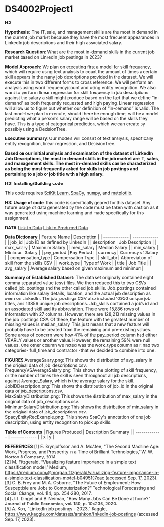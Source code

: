 # DS4002Project1
**H2**

**Hypothesis:** The IT, sale, and management skills are the most in demand in the current job market because they have the most frequent appearances in LinkedIn job descriptions and their high associated salary.

**Research Question:** What are the most in-demand skills in the current job market based on LinkedIn job postings in 2023? 

**Model Approach:** We plan on executing first a model for skill frequency, which will require using text analysis to count the amount of times a certain skill appears in the many job descriptions provided in the dataset. We will execute this in two different forms to cross reference. We will perform an analysis using word frequency/count and using entity recognition. We also want to perform linear regression for skill frequency in job descriptions against the salary a skill might produce based on the fact that we define “in-demand” as both frequently requested and high paying. Linear regression will allow us to figure out whether our definition of “in-demand” is valid. The last model we plan to execute, should there be enough time, will be a model predicting what a person’s salary range will be based on the skills they have. This is a type of categorical prediction, which we can create by possibly using a DecisionTree. 

**Executive Summary**: Our models will consist of text analysis, specifically entity recognition, linear regression, and DecisionTree.

**Based on our initial analysis and examination of the dataset of LinkedIn Job Descriptions, the most in demand skills in the job market are IT, sales, and management skills.
The most in-demand skills can be characterized as being the most frequently asked for skills in job postings and pertaining to a job or job title with a high salary.**


**H3: Installing/Building code**

This code requires [SciKit Learn](https://scikit-learn.org/stable/),
[SpaCy](https://spacy.io/),
[numpy](https://numpy.org/doc/stable/index.html),
and [matplotlib](https://matplotlib.org/).

**H3: Usage of code**
This code is specifically geared for this dataset. Any future usage of data generated by the code must be taken with caution as it was generated using machine learning and made specifically for this assignment. 

**DATA**
[Link to Data](https://www.kaggle.com/datasets/arshkon/linkedin-job-postings)
[Link to Produced Data](https://github.com/ajzorn/DS4002Project1/blob/main/Data/extracted_skills.csv.zip)

**Data Dictionary**
| Feature Name  | Description |
| ------------- | ------------- |
| job_id  | Job ID as defined by LinkedIn  |
| description  | Job Description |
| max_salary  | Maximum Salary  |
| med_salary  | Median Salary  |
| min_salary  | Minimum Salary  |
| pay_period  | Pay Period  |
| currency    | Currency of Salary  |
| compensation_type  | Compensation Type  |
| skill_abr  | Abbreviation of skill from the skills CSV  |
| work_type  | Type of Work  |
| title  | Job Title  |
| avg_salary  | Average salary based on given maximum and minimum|

**Summary of Established Dataset:** The data set originally contained eight comma separated value (csv) files. We then reduced this to two CSVs called job_postings and the other called job_skills. Job_postings contained information like salary details, location, and the actual job description as seen on LinkedIn. The job_postings CSV also included 10956 unique job titles, and 13856 unique job descriptions. Job_skills contained a job’s id and an associated skill and its abbreviation. There were 15,886 rows of information with 27 columns. However, there are 128,213 missing values in the job_postings CSV. Of these, the feature with the greatest number of missing values is median_salary. This just means that a new feature will probably have to be created from the remaining and pre-existing values. Some areas of concern were how 41% of the pay_period column had either YEARLY values or another value. However, the remaining 59% were null values. One other column we noted was the work_type column as it had two categories- full_time and contractor -that we decided to combine into one. 


**FIGURES**
AverageSalary.png: This shows the distribution of avg_salary in the original data of job_descriptions.csv.  
FrequencyVSAverageSalary.png: This shows the plotting of skill frequency, or the number of times the skill is seen throughout all job   descriptions, against Average_Salary, which is the average salary for the skill.   
JobIDDescription.png: This shows the distribution of job_id in the original data of job_descriptions.csv.  
MaxSalaryDistribution.png: This shows the distribution of max_salary in the original data of job_descriptions.csv.  
MinimumSalaryDistribution.png: This shows the distribution of min_salary in the original data of job_descriptions.csv.  
SpacyEntityRecExample.png: This shows SpaCy's annotation of one job description, using entity recognition to pick up skills.  

**Table of Contents**
| Figures Produced  | Description Summary |
| ------------- | ------------- |
| x  | y  |

**REFERENCES**
[1] E. Brynjolfsson and A. McAfee, "The Second Machine Age: Work, Progress, and Prosperity in a Time of Brilliant Technologies," W. W. Norton & Company, 2014.  
[2] M. Fitzgerald, “Visualizing feature importance in a simple text classification model,” Medium, https://medium.com/@morgan.fitzgerald/visualizing-feature-importance-in-a-simple-text-classification-model-b0495197eac (accessed Sep. 17, 2023).   
[3] C. B. Frey and M. A. Osborne, "The Future of Employment: How Susceptible are Jobs to Computerization?" Technological Forecasting and Social Change, vol. 114, pp. 254-280, 2017.  
[4] J. I. Dingel and B. Neiman, "How Many Jobs Can Be Done at home?" Journal of Public Economics, vol. 189, p. 104235, 2020.  
[5] A. Kon, “LinkedIn job postings - 2023,” Kaggle, https://www.kaggle.com/datasets/arshkon/linkedin-job-postings (accessed Sep. 17, 2023). 
